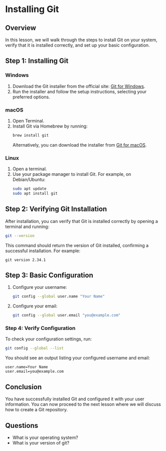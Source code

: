 # Installing Git

## Overview
In this lesson, we will walk through the steps to install Git on your system, verify that it is installed correctly, and set up your basic configuration.

## Step 1: Installing Git

### Windows
1. Download the Git installer from the official site: [Git for Windows](https://gitforwindows.org/).
2. Run the installer and follow the setup instructions, selecting your preferred options.

### macOS
1. Open Terminal.
2. Install Git via Homebrew by running:
   ```bash
   brew install git
   ```
   Alternatively, you can download the installer from [Git for macOS](https://git-scm.com/download/mac).

### Linux
1. Open a terminal.
2. Use your package manager to install Git. For example, on Debian/Ubuntu:
   ```bash
   sudo apt update
   sudo apt install git
   ```

## Step 2: Verifying Git Installation

After installation, you can verify that Git is installed correctly by opening a terminal and running:
```bash
git --version
```
This command should return the version of Git installed, confirming a successful installation. For example:
```
git version 2.34.1
```

## Step 3: Basic Configuration

1. Configure your username:
   ```bash
   git config --global user.name "Your Name"
   ```

2. Configure your email:
   ```bash
   git config --global user.email "you@example.com"
   ```

### Step 4: Verify Configuration

To check your configuration settings, run:
```bash
git config --global --list
```
You should see an output listing your configured username and email:
```
user.name=Your Name
user.email=you@example.com
```

## Conclusion
You have successfully installed Git and configured it with your user information. You can now proceed to the next lesson where we will discuss how to create a Git repository.


## Questions

- What is your operating system?
- What is your version of git?
